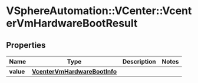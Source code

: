 # VSphereAutomation::VCenter::VcenterVmHardwareBootResult

## Properties
Name | Type | Description | Notes
------------ | ------------- | ------------- | -------------
**value** | [**VcenterVmHardwareBootInfo**](VcenterVmHardwareBootInfo.md) |  | 


